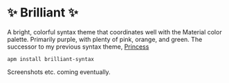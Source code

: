 # :sparkles: Brilliant :sparkles:

A bright, colorful syntax theme that coordinates well with the Material color palette. Primarily purple, with plenty of pink, orange, and green. The successor to my previous syntax theme, [Princess](https://github.com/duien/princess-syntax)

    apm install brilliant-syntax

Screenshots etc. coming eventually.
